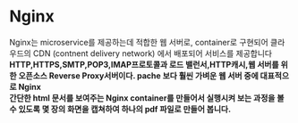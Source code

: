 # Nginx
Nginx는 microservice를 제공하는데 적합한 웹 서버로, container로 구현되어 클라우드의 CDN (contnent delivery network) 에서 배포되어 서비스를 제공합니다<b>
  HTTP,HTTPS,SMTP,POP3,IMAP프로토콜과 로드 밸런서,HTTP캐시,웹 서버를 위한 오픈소스 Reverse Proxy서버이다. 
pache 보다 훨씬 가벼운 웹 서버 중에 대표적으로 Nginx <br>
간단한 html 문서를 보여주는 Nginx container를 만들어서 실행시켜 보는 과정을 볼 수 있도록 몇 장의 화면을 캡쳐하여 하나의 pdf 파일로 만들어 봅니다.
